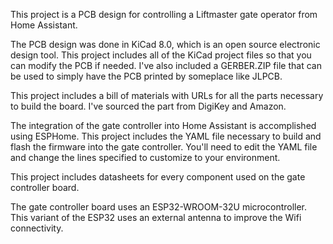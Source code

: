 This project is a PCB design for controlling a Liftmaster gate operator from Home Assistant. 

The PCB design was done in KiCad 8.0, which is an open source electronic design tool. This project includes all of the KiCad project files so that you can modify the PCB if needed. I've also included a GERBER.ZIP file that can be used to simply have the PCB printed by someplace like JLPCB.

This project includes a bill of materials with URLs for all the parts necessary to build the board. I've sourced the part from DigiKey and Amazon.

The integration of the gate controller into Home Assistant is accomplished using ESPHome. This project includes the YAML file necessary to build and flash the firmware into the gate controller. You'll need to edit the YAML file and change the lines specified to customize to your environment.

This project includes datasheets for every component used on the gate controller board.

The gate controller board uses an ESP32-WROOM-32U microcontroller. This variant of the ESP32 uses an external antenna to improve the Wifi connectivity.
